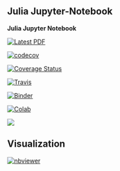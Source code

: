 ## Julia Jupyter-Notebook

**Julia Jupyter Notebook**

[![Latest PDF](https://img.shields.io/badge/PDF-latest-orange.svg?style=flat)](https%3A%2F%2Fgitlab.com%2FLaGuer%2FJupyt-Nb%2Fblob%2Ffeb1e19d07391f83751e376fbf709f2fc4c4058f%2Freveal.js&target=slide-example1.tex&command=pdflatex)

[![codecov](https://codecov.io/gh/LaGuer/Jupyt-Nb/branch/master/graph/badge.svg)](https://codecov.io/gh/LaGuer/Jupyt-Nb)

[![Coverage Status](https://coveralls.io/repos/github/LaGuer/Jupyt-Nb/badge.svg?branch=master)](https://coveralls.io/github/LaGuer/Jupyt-Nb?branch=master)

[![Travis](https://travis-ci.org/LaGuer/Jupyt-Nb.svg?branch=master)](https://travis-ci.org/LaGuer/Jupyt-Nb)

[![Binder](https://mybinder.org/badge_logo.svg)](https://mybinder.org/v2/gh/LaGuer/Jupyt-Nb/master)

[![Colab](https://colab.research.google.com/assets/colab-badge.svg)](https://colab.research.google.com/github/LaGuer/Jupyt-Nb/blob/master/Julia%20Jupiter-Notebook%20Constants%20in%20Cosmology.ipynb)

<a href="https://notebooks.azure.com/import/gh/laguer/Jupyt-Nb"><img src="https://notebooks.azure.com/launch.png" /></a>


Visualization
-------------

[![nbviewer](https://img.shields.io/badge/view%20on-nbviewer-brightgreen.svg)](https://nbviewer.jupyter.org/github/LaGuer/Jupyt-Nb/blob/master/Julia%20Jupiter-Notebook%20Constants%20in%20Cosmology.ipynb)


